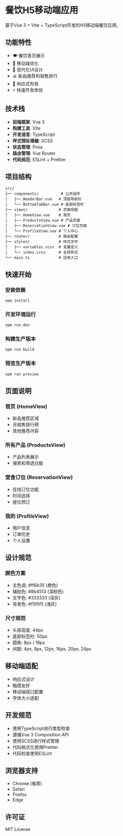# 餐饮H5移动端应用

基于Vue 3 + Vite + TypeScript开发的H5移动端餐饮应用。

## 功能特性

- 🍽️ 餐饮首页展示
- 📱 移动端优化
- 🎨 现代化UI设计
- 📊 新品推荐和销售排行
- 🔄 响应式布局
- ⚡ 快速开发体验

## 技术栈

- **前端框架**: Vue 3
- **构建工具**: Vite
- **开发语言**: TypeScript
- **样式预处理器**: SCSS
- **状态管理**: Pinia
- **路由管理**: Vue Router
- **代码规范**: ESLint + Prettier

## 项目结构

```
src/
├── components/          # 公共组件
│   ├── HeaderBar.vue   # 顶部导航栏
│   └── BottomTabBar.vue # 底部标签栏
├── views/              # 页面视图
│   ├── HomeView.vue    # 首页
│   ├── ProductsView.vue # 产品页面
│   ├── ReservationView.vue # 订位页面
│   └── ProfileView.vue # 个人中心
├── router/             # 路由配置
├── styles/             # 样式文件
│   ├── variables.scss  # 变量定义
│   └── index.scss      # 全局样式
└── main.ts             # 应用入口
```

## 快速开始

### 安装依赖

```bash
npm install
```

### 开发环境运行

```bash
npm run dev
```

### 构建生产版本

```bash
npm run build
```

### 预览生产版本

```bash
npm run preview
```

## 页面说明

### 首页 (HomeView)

- 新品推荐区域
- 月销售排行榜
- 其他推荐内容

### 所有产品 (ProductsView)

- 产品列表展示
- 搜索和筛选功能

### 堂食订位 (ReservationView)

- 在线订位功能
- 时间选择
- 座位预订

### 我的 (ProfileView)

- 用户信息
- 订单历史
- 个人设置

## 设计规范

### 颜色方案

- 主色调: #ff6b35 (橙色)
- 辅助色: #8b4513 (深棕色)
- 文字色: #333333 (深灰)
- 背景色: #f5f5f5 (浅灰)

### 尺寸规范

- 头部高度: 44px
- 底部标签栏: 50px
- 圆角: 8px / 16px
- 间距: 4px, 8px, 12px, 16px, 20px, 24px

## 移动端适配

- 响应式设计
- 触摸友好
- 移动端视口配置
- 字体大小适配

## 开发规范

- 使用TypeScript进行类型检查
- 遵循Vue 3 Composition API
- 使用SCSS进行样式管理
- 代码格式化使用Prettier
- 代码检查使用ESLint

## 浏览器支持

- Chrome (推荐)
- Safari
- Firefox
- Edge

## 许可证

MIT License
